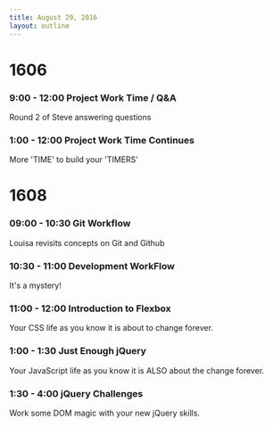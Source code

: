 ```yaml
---
title: August 29, 2016
layout: outline
---
```


# 1606

### 9:00 - 12:00 Project Work Time / Q&A

Round 2 of Steve answering questions

### 1:00 - 12:00 Project Work Time Continues

More 'TIME' to build your 'TIMERS'

# 1608

### 09:00 - 10:30 Git Workflow

Louisa revisits concepts on Git and Github

### 10:30 - 11:00 Development WorkFlow

It's a mystery!  

### 11:00 - 12:00 Introduction to Flexbox

Your CSS life as you know it is about to change forever.

### 1:00 - 1:30 Just Enough jQuery

Your JavaScript life as you know it is ALSO about the change forever.  

### 1:30 - 4:00 jQuery Challenges

Work some DOM magic with your new jQuery skills. 
